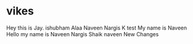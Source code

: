 
# vikes
Hey this is Jay.
ishubham Alaa
Naveen
Nargis
K test 
My name is Naveen
Hello my name is Naveen
Nargis Shaik
naveen
New Changes